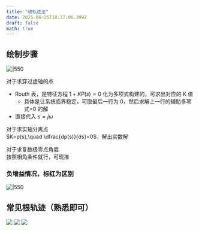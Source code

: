 ```yaml
---
title: "根轨迹法"
date: 2025-06-25T18:37:06.399Z
draft: false
math: true
---
```


## 绘制步骤

![|550](https://huarenjianimg.oss-cn-nanjing.aliyuncs.com/image/20250626012353776.png)

对于求穿过虚轴的点  
- Routh 表，是特征方程 $1+KP(s)=0$ 化为多项式构建的，可求出对应的 K 值
	- 具体是让系统临界稳定，可取最后一行为 0，然后求解上一行的辅助多项式=0 的解
- 直接代入 $s=j\omega$

对于求实轴分离点  
	$K=p(s),\quad \dfrac{dp(s)}{ds}=0$，解出实数解  

对于求复数极零点角度  
	按照相角条件就行，可现推

### 负增益情况，标红为区别

![|550](https://huarenjianimg.oss-cn-nanjing.aliyuncs.com/image/20250626012413146.png)

## 常见根轨迹（熟悉即可）  

![](https://huarenjianimg.oss-cn-nanjing.aliyuncs.com/image/20250626020038841.png)
![](https://huarenjianimg.oss-cn-nanjing.aliyuncs.com/image/20250626020053849.png)
![](https://huarenjianimg.oss-cn-nanjing.aliyuncs.com/image/20250626020106309.png)
